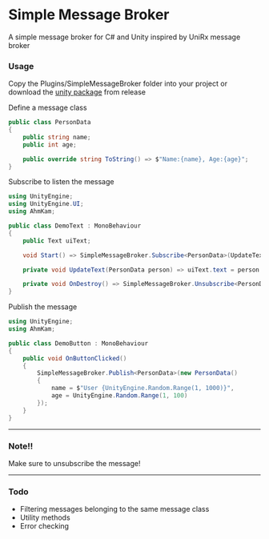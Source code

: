 # Simple Message Broker

A simple message broker for C# and Unity inspired by UniRx message broker

### Usage
Copy the Plugins/SimpleMessageBroker folder into your project or download the [unity package](https://github.com/ahmkam/unity-simple-message-broker/releases/download/1.0/UnitySimpleMessageBroker-v1.0.unitypackage) from release


Define a message class
```csharp
public class PersonData
{
    public string name;
    public int age;

    public override string ToString() => $"Name:{name}, Age:{age}";
}
```

Subscribe to listen the message
``` csharp
using UnityEngine;
using UnityEngine.UI;
using AhmKam;

public class DemoText : MonoBehaviour
{
    public Text uiText;

    void Start() => SimpleMessageBroker.Subscribe<PersonData>(UpdateText);

    private void UpdateText(PersonData person) => uiText.text = person.ToString();

    private void OnDestroy() => SimpleMessageBroker.Unsubscribe<PersonData>(UpdateText);
}

```

Publish the message
``` csharp
using UnityEngine;
using AhmKam;

public class DemoButton : MonoBehaviour
{
    public void OnButtonClicked()
    {
        SimpleMessageBroker.Publish<PersonData>(new PersonData()
        {
            name = $"User {UnityEngine.Random.Range(1, 1000)}",
            age = UnityEngine.Random.Range(1, 100)
        });
    }
}
```
-------------
### Note!!

Make sure to unsubscribe the message!

-------------
### Todo
- Filtering messages belonging to the same message class
- Utility methods
- Error checking